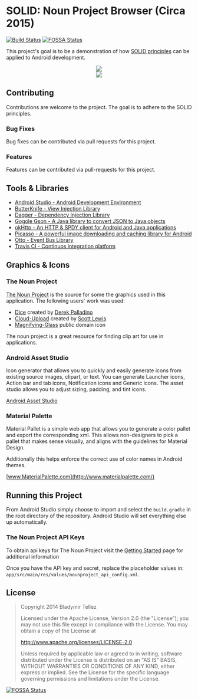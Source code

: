 SOLID: Noun Project Browser (Circa 2015)
============================

[![Build Status](https://travis-ci.org/blad/solid-android.svg?branch=master)](https://travis-ci.org/blad/solid-android)
[![FOSSA Status](https://app.fossa.io/api/projects/git%2Bgithub.com%2Fblad%2Fsolid-android.svg?type=shield)](https://app.fossa.io/projects/git%2Bgithub.com%2Fblad%2Fsolid-android?ref=badge_shield)

This project's goal is to be a demonstration of how [SOLID principles](http://en.wikipedia.org/wiki/SOLID_%28object-oriented_design%29) can
be applied to Android development.

<p align="center">
<a href="https://play.google.com/store/apps/details?id=com.btellez.solidandroid"><img src="http://developer.android.com/images/brand/en_generic_rgb_wo_60.png"></a><br>
<img src="https://s3.amazonaws.com/uploads.hipchat.com/56587/750791/JJlLwUNKMeDJcOu/previews.png">
</p>

## Contributing

Contributions are welcome to the project. The goal is to adhere to the SOLID principles.

### Bug Fixes

Bug fixes can be contributed via pull requests for this project.

### Features

Features can be contributed via pull-requests for this project.

## Tools & Libraries

- [Android Studio - Android Development Environment](https://developer.android.com/sdk/installing/studio.html)
- [ButterKnife - View Injection Library](http://jakewharton.github.io/butterknife/)
- [Dagger - Dependency Injection Library](http://square.github.io/dagger/)
- [Gogole Gson - A Java library to convert JSON to Java objects](https://code.google.com/p/google-gson/)
- [okHttp - An HTTP & SPDY client for Android and Java applications](http://square.github.io/okhttp/)
- [Picasso - A powerful image downloading and caching library for Android](http://square.github.io/picasso/)
- [Otto - Event Bus Library](http://square.github.io/otto/)
- [Travis CI - Continuos integration platform](https://travis-ci.org/)

## Graphics & Icons

### The Noun Project

[The Noun Project](http://www.thenounproject.com) is the source for some the graphics used in this application. The following users' work was used:

- [Dice](http://thenounproject.com/term/dice/20125/) created by [Derek Palladino](http://thenounproject.com/derekjp/)
- [Cloud-Upload](http://thenounproject.com/term/cloud-upload/9947/) created by [Scott Lewis](http://thenounproject.com/iconify/)
- [Magnifying-Glass](http://thenounproject.com/term/magnifying-glass/89626/) public domain icon

The noun project is a great resource for finding clip art for use in applications.

### Android Asset Studio

Icon generator that allows you to quickly and easily generate icons from existing source images, clipart, or text. You can generate Launcher icons, Action bar and tab icons,  Notification icons and Generic icons. The asset studio allows you to adjust sizing, padding, and tint icons.

[Android Asset Studio](http://romannurik.github.io/AndroidAssetStudio/)

### Material Palette

Material Pallet is a simple web app that allows you to generate a color
pallet and export the corresponding xml. This allows non-designers to pick a pallet
that makes sense visually, and aligns with the guidelines for Material Design.

Additionally this helps enforce the correct use of color names in Android themes.

[www.MaterialPalette.com](http://www.materialpalette.com/)

## Running this Project

From Android Studio simply choose to import and select the `build.gradle` in the
root directory of the repository. Android Studio will set everything else up
automatically.

### The Noun Project API Keys

To obtain api keys for The Noun Project visit the [Getting Started](http://api.thenounproject.com/getting_started.html) page for additional information

Once you have the API key and secret, replace the placeholder values in: `app/src/main/res/values/nounproject_api_config.xml`.



## License

> Copyright 2014 Bladymir Tellez
>
> Licensed under the Apache License, Version 2.0 (the "License");
> you may not use this file except in compliance with the License.
> You may obtain a copy of the License at
>
> http://www.apache.org/licenses/LICENSE-2.0
>
> Unless required by applicable law or agreed to in writing, software
> distributed under the License is distributed on an "AS IS" BASIS,
> WITHOUT WARRANTIES OR CONDITIONS OF ANY KIND, either express or implied.
> See the License for the specific language governing permissions and
> limitations under the License.


[![FOSSA Status](https://app.fossa.io/api/projects/git%2Bgithub.com%2Fblad%2Fsolid-android.svg?type=large)](https://app.fossa.io/projects/git%2Bgithub.com%2Fblad%2Fsolid-android?ref=badge_large)